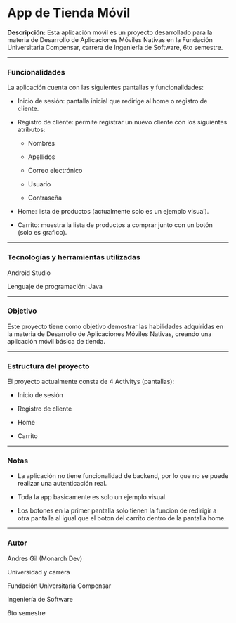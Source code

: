 <h1>App de Tienda Móvil</h1>

__Descripción:__
Esta aplicación móvil es un proyecto desarrollado para la materia de Desarrollo de Aplicaciones Móviles Nativas en la Fundación Universitaria Compensar, carrera de Ingeniería de Software, 6to semestre.

__________________________________
<h3>Funcionalidades</h3>

La aplicación cuenta con las siguientes pantallas y funcionalidades:

- Inicio de sesión: pantalla inicial que redirige al home o registro de cliente.

- Registro de cliente: permite registrar un nuevo cliente con los siguientes atributos:

  - Nombres

  - Apellidos

  - Correo electrónico
  
  - Usuario
  
  - Contraseña

- Home: lista de productos (actualmente solo es un ejemplo visual).

- Carrito: muestra la lista de productos a comprar junto con un botón (solo es grafico).

__________________________________
<h3>Tecnologías y herramientas utilizadas</h3>

Android Studio

Lenguaje de programación: Java

__________________________________
<h3>Objetivo</h3>

Este proyecto tiene como objetivo demostrar las habilidades adquiridas en la materia de Desarrollo de Aplicaciones Móviles Nativas, creando una aplicación móvil básica de tienda.

__________________________________
<h3>Estructura del proyecto</h3>

El proyecto actualmente consta de 4 Activitys (pantallas):

- Inicio de sesión

- Registro de cliente

- Home

- Carrito

__________________________________
<h3>Notas</h3>

- La aplicación no tiene funcionalidad de backend, por lo que no se puede realizar una autenticación real.

- Toda la app basicamente es solo un ejemplo visual.

- Los botones en la primer pantalla solo tienen la funcion de redirigir a otra pantalla al igual que el boton del carrito dentro de la pantalla home.

__________________________________
<h3>Autor</h3>

Andres Gil (Monarch Dev)

Universidad y carrera

Fundación Universitaria Compensar

Ingeniería de Software

6to semestre
